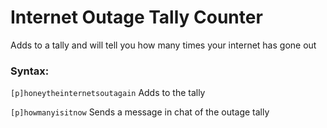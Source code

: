 # Internet Outage Tally Counter
Adds to a tally and will tell you how many times your internet has gone out

### Syntax:

`[p]honeytheinternetsoutagain` Adds to the tally

`[p]howmanyisitnow` Sends a message in chat of the outage tally
